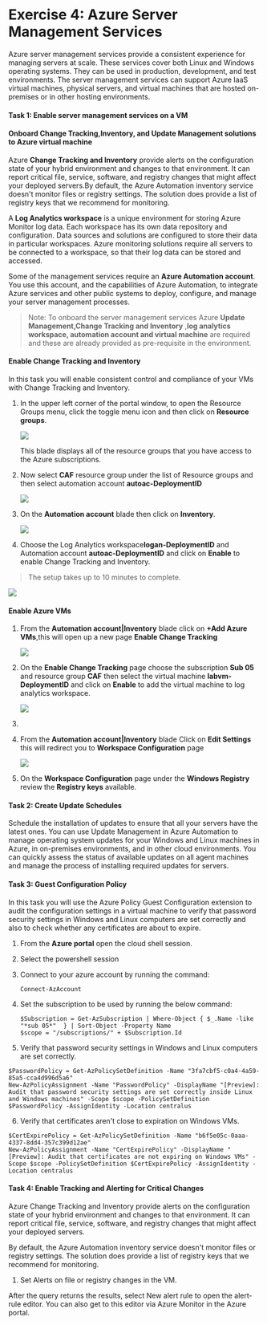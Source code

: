 # Exercise 4: Azure Server Management Services

Azure server management services provide a consistent experience for managing servers at scale. These services cover both Linux and Windows operating systems. They can be used in production, development, and test environments. The server management services can support Azure IaaS virtual machines, physical servers, and virtual machines that are hosted on-premises or in other hosting environments.

#### Task 1: Enable server management services on a VM

#### Onboard Change Tracking,Inventory, and Update Management solutions to Azure virtual machine

Azure **Change Tracking and Inventory** provide alerts on the configuration state of your hybrid environment and changes to that environment. It can report critical file, service, software, and registry changes that might affect your deployed servers.By default, the Azure Automation inventory service doesn't monitor files or registry settings. The solution does provide a list of registry keys that we recommend for monitoring.

A **Log Analytics workspace** is a unique environment for storing Azure Monitor log data. Each workspace has its own data repository and configuration. Data sources and solutions are configured to store their data in particular workspaces. Azure monitoring solutions require all servers to be connected to a workspace, so that their log data can be stored and accessed.

Some of the management services require an **Azure Automation account**. You use this account, and the capabilities of Azure Automation, to integrate Azure services and other public systems to deploy, configure, and manage your server management processes.

>Note: To onboard the server management services Azure **Update Management,Change Tracking and Inventory** ,**log analytics workspace, automation account and virtual machine**  are required and these are already provided as pre-requisite in the environment.

#### Enable Change Tracking and Inventory 

In this task you will enable consistent control and compliance of your VMs with Change Tracking and Inventory.

1. In the upper left corner of the portal window, to open the Resource Groups menu, click the toggle menu icon and then click on **Resource groups**.
    
   ![](images/ex1-resourcegroups.png)
    
    This blade displays all of the resource groups that you have access to the Azure subscriptions.

2. Now select **CAF** resource group under the list of Resource groups and then select automation account **autoac-DeploymentID**
   
   ![](images/ex4-1-rgaa.png.png)

3. On the **Automation account** blade then click on **Inventory**.

   ![](images/ex4-3-inventoryblade.png)
   
4. Choose the Log Analytics workspace**logan-DeploymentID** and Automation account **autoac-DeploymentID**  and click on **Enable** to enable Change Tracking and Inventory. 

  >The setup takes up to 10 minutes to complete.

   ![](images/ex4-2-inventory.png)
   
#### Enable Azure VMs

1. From the **Automation account|Inventory** blade click on **+Add Azure VMs**,this will open up a new page **Enable Change Tracking**
   
   ![](images/ex4-4-addvm.png)

2. On the **Enable Change Tracking** page choose the subscription **Sub 05** and resource group **CAF** then select the virtual machine **labvm-DeploymentID** and click on **Enable** to add the virtual machine to log analytics workspace.
   
   ![](images/ex4-5-enablevm.png)
   
3. 

4. From the **Automation account|Inventory** blade Click on **Edit Settings** this will redirect you to **Workspace Configuration** page

   ![](images/ex4-6-editsettings.png)

5.  On the **Workspace Configuration** page under the **Windows Registry** review the **Registry keys** available.



#### Task 2: Create Update Schedules 

Schedule the installation of updates to ensure that all your servers have the latest ones.
You can use Update Management in Azure Automation to manage operating system updates for your Windows and Linux machines in Azure, in on-premises environments, and in other cloud environments. 
You can quickly assess the status of available updates on all agent machines and manage the process of installing required updates for servers.

#### Task 3: Guest Configuration Policy 

In this task you will use the Azure Policy Guest Configuration extension to audit the configuration settings in a virtual machine to verify that password security settings in Windows and Linux computers are set correctly and also to check whether any certificates are about to expire.

1. From the **Azure portal** open the cloud shell session.

2. Select the powershell session 

3. Connect to your azure account by running the command:
   ```
   Connect-AzAccount 
    ```
4. Set the subscription to be used by running the below command:
   
   ```
   $Subscription = Get-AzSubscription | Where-Object { $_.Name -like "*sub 05*"  } | Sort-Object -Property Name
   $scope = "/subscriptions/" + $Subscription.Id
   ```

5. Verify that password security settings in Windows and Linux computers are set correctly.

```
$PasswordPolicy = Get-AzPolicySetDefinition -Name "3fa7cbf5-c0a4-4a59-85a5-cca4d996d5a6"
New-AzPolicyAssignment -Name "PasswordPolicy" -DisplayName "[Preview]: Audit that password security settings are set correctly inside Linux and Windows machines" -Scope $scope -PolicySetDefinition $PasswordPolicy -AssignIdentity -Location centralus
```

 6. Verify that certificates aren't close to expiration on Windows VMs.
 
 ```
 $CertExpirePolicy = Get-AzPolicySetDefinition -Name "b6f5e05c-0aaa-4337-8dd4-357c399d12ae"
 New-AzPolicyAssignment -Name "CertExpirePolicy" -DisplayName "[Preview]: Audit that certificates are not expiring on Windows VMs" -Scope $scope -PolicySetDefinition $CertExpirePolicy -AssignIdentity -Location centralus
 ```

#### Task 4: Enable Tracking and Alerting for Critical Changes

Azure Change Tracking and Inventory provide alerts on the configuration state of your hybrid environment and changes to that environment. It can report critical file, service, software, and registry changes that might affect your deployed servers.

By default, the Azure Automation inventory service doesn't monitor files or registry settings. The solution does provide a list of registry keys that we recommend for monitoring.

1.	Set Alerts on file or registry changes in the VM.

After the query returns the results, select New alert rule to open the alert-rule editor. You can also get to this editor via Azure Monitor in the Azure portal.
